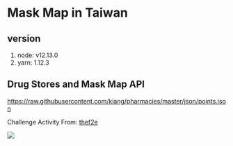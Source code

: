 # Mask Map in Taiwan

## version
1. node: v12.13.0
2. yarn: 1.12.3

## Drug Stores and Mask Map API
https://raw.githubusercontent.com/kiang/pharmacies/master/json/points.json

Challenge Activity From: [thef2e](https://challenge.thef2e.com/news/21)

![](./demo0830_compressed.gif)
